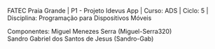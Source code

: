 FATEC Praia Grande | P1 - Projeto Idevus App | Curso: ADS | Ciclo: 5 | Disciplina: Programação para Dispositivos Móveis

Componentes: Miguel Menezes Serra (Miguel-Serra320)<br>
Sandro Gabriel dos Santos de Jesus (Sandro-Gab)
